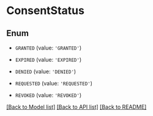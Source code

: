 # ConsentStatus


## Enum

* `GRANTED` (value: `'GRANTED'`)

* `EXPIRED` (value: `'EXPIRED'`)

* `DENIED` (value: `'DENIED'`)

* `REQUESTED` (value: `'REQUESTED'`)

* `REVOKED` (value: `'REVOKED'`)

[[Back to Model list]](../README.md#documentation-for-models) [[Back to API list]](../README.md#documentation-for-api-endpoints) [[Back to README]](../README.md)


